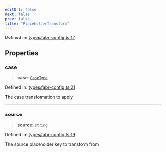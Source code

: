 ```yaml
---
editUrl: false
next: false
prev: false
title: "PlaceholderTransform"
---
```


Defined in: [types/fabr-config.ts:17](https://github.com/yashjawale/fabr/blob/af253d796213941a067e07d1a9e8b7372a1ddc07/src/types/fabr-config.ts#L17)

## Properties

### case

> **case**: [`CaseType`](/fabr/docs/api/types/fabr-config/type-aliases/casetype/)

Defined in: [types/fabr-config.ts:21](https://github.com/yashjawale/fabr/blob/af253d796213941a067e07d1a9e8b7372a1ddc07/src/types/fabr-config.ts#L21)

The case transformation to apply

***

### source

> **source**: `string`

Defined in: [types/fabr-config.ts:19](https://github.com/yashjawale/fabr/blob/af253d796213941a067e07d1a9e8b7372a1ddc07/src/types/fabr-config.ts#L19)

The source placeholder key to transform from
